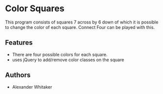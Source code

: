 # Color Squares
This program consists of squares 7 across by 6 down of which it is possible to change the color of each square. Connect Four can be played with this.

## Features

- There are four possible colors for each square.
- uses jQuery to add/remove color classes on the square

## Authors
- Alexander Whitaker
